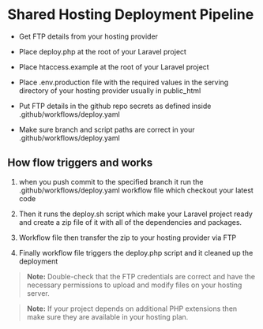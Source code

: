 # Shared Hosting Deployment Pipeline

- Get FTP details from your hosting provider

- Place deploy.php at the root of your Laravel project

- Place htaccess.example at the root of your Laravel project

- Place .env.production file with the required values in the serving directory of your hosting provider usually in public_html

- Put FTP details in the github repo secrets as defined inside .github/workflows/deploy.yaml

- Make sure branch and script paths are correct in your .github/workflows/deploy.yaml

## How flow triggers and works

1. when you push commit to the specified branch it run the .github/workflows/deploy.yaml workflow file which checkout your latest code

2. Then it runs the deploy.sh script which make your Laravel project ready and create a zip file of it with all of the dependencies and packages.

3. Workflow file then transfer the zip to your hosting provider via FTP

4. Finally workflow file triggers the deploy.php script and it cleaned up the deployment

> **Note:** Double-check that the FTP credentials are correct and have the necessary permissions to upload and modify files on your hosting server.

> **Note:** If your project depends on additional PHP extensions then make sure they are available in your hosting plan.